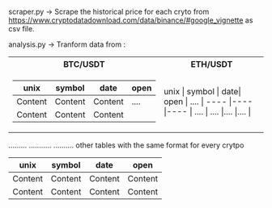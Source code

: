 scraper.py -> Scrape the historical price for each cryto from https://www.cryptodatadownload.com/data/binance/#google_vignette as csv file.


analysis.py -> Tranform data from :

    
 <table>
<tr><th> BTC/USDT </th><th> ETH/USDT</th></tr>
<tr><td>

unix     | symbol | date  | open |        
-------  | -------|------ |----- |    
Content  | Content|Content|....  |
Content  | Content|Content|      |      
    
</td><td>

unix | symbol | date| open | 
.... | ----   |---- |----  |
.... | ....   |.... |....  |

</td></tr> </table>    

.........        ...........     ..........  other tables with the same format for every crytpo




unix     | symbol | date  | open  |        
-------  | -------|------ |------ |    
Content  | Content|Content|Content|
Content  | Content|Content|Content|

